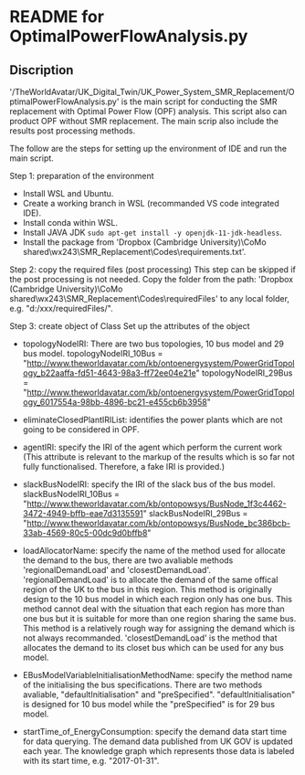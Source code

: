 # README for OptimalPowerFlowAnalysis.py
## Discription
'/TheWorldAvatar/UK_Digital_Twin/UK_Power_System_SMR_Replacement/OptimalPowerFlowAnalysis.py' is the main script for conducting the SMR replacement with Optimal Power Flow (OPF) analysis. This script also can product OPF without SMR replacement. 
The main scrip also include the results post processing methods.

The follow are the steps for setting up the environment of IDE and run the main script.

Step 1: preparation of the environment 
- Install WSL and Ubuntu.
- Create a working branch in WSL (recommanded VS code integrated IDE).
- Install conda within WSL.
- Install JAVA JDK `sudo apt-get install -y openjdk-11-jdk-headless`.
- Install the package from 'Dropbox (Cambridge University)\CoMo shared\wx243\SMR_Replacement\Codes\requirements.txt'.

Step 2: copy the required files (post processing)
This step can be skipped if the post processing is not needed.
Copy the folder from the path: 'Dropbox (Cambridge University)\CoMo shared\wx243\SMR_Replacement\Codes\requiredFiles' to any local folder, e.g. "d:/xxx/requiredFiles/". 

Step 3: create object of Class 
Set up the attributes of the object
- topologyNodeIRI: There are two bus topologies, 10 bus model and 29 bus model. 
	topologyNodeIRI_10Bus = "http://www.theworldavatar.com/kb/ontoenergysystem/PowerGridTopology_b22aaffa-fd51-4643-98a3-ff72ee04e21e" 
    topologyNodeIRI_29Bus = "http://www.theworldavatar.com/kb/ontoenergysystem/PowerGridTopology_6017554a-98bb-4896-bc21-e455cb6b3958" 

- eliminateClosedPlantIRIList: identifies the power plants which are not going to be considered in OPF.

- agentIRI: specify the IRI of the agent which perform the current work (This attribute is relevant to the markup of the results which is so far not fully functionalised. Therefore, a fake IRI is provided.)  

- slackBusNodeIRI: specify the IRI of the slack bus of the bus model.
	slackBusNodeIRI_10Bus = "http://www.theworldavatar.com/kb/ontopowsys/BusNode_1f3c4462-3472-4949-bffb-eae7d3135591" 
    slackBusNodeIRI_29Bus = "http://www.theworldavatar.com/kb/ontopowsys/BusNode_bc386bcb-33ab-4569-80c5-00dc9d0bffb8"

- loadAllocatorName: specify the name of the method used for allocate the demand to the bus, there are two avaliable methods 'regionalDemandLoad' and 'closestDemandLoad'.
	'regionalDemandLoad' is to allocate the demand of the same offical region of the UK to the bus in this region. This method is originally design to the 10 bus model in which each region only has one bus. This method cannot deal with the situation that each region has more than one bus but it is suitable for more than one region sharing the same bus. This method is a relatively rough way for assigning the demand which is not always recommanded.
	'closestDemandLoad' is the method that allocates the demand to its closet bus which can be used for any bus model.

- EBusModelVariableInitialisationMethodName: specify the method name of the initialising the bus specifications. There are two methods avaliable, "defaultInitialisation" and "preSpecified".
	"defaultInitialisation" is designed for 10 bus model while the "preSpecified" is for 29 bus model.

- startTime_of_EnergyConsumption: specify the demand data start time for data querying. The demand data published from UK GOV is updated each year. The knowledge graph which represents those data is labeled with its start time, e.g. "2017-01-31".
